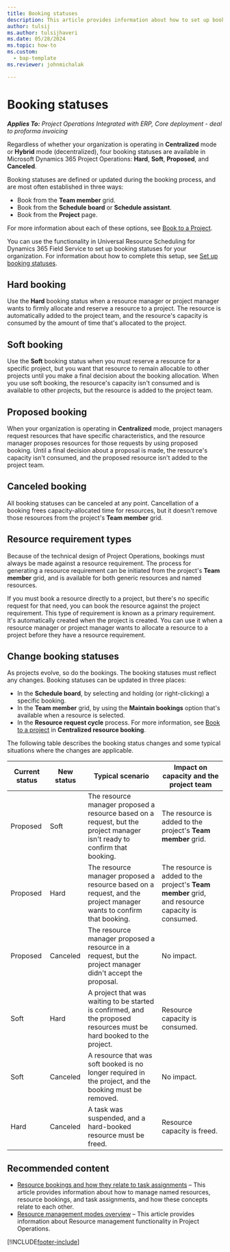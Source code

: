 ```yaml
---
title: Booking statuses
description: This article provides information about how to set up booking statuses for Project Operations.
author: tulsij
ms.author: tulsijhaveri
ms.date: 05/28/2024
ms.topic: how-to
ms.custom: 
  - bap-template
ms.reviewer: johnmichalak

---
```


# Booking statuses

_**Applies To:** Project Operations Integrated with ERP, Core deployment - deal to proforma invoicing_

Regardless of whether your organization is operating in **Centralized** mode or **Hybrid** mode (decentralized), four booking statuses are available in Microsoft Dynamics 365 Project Operations: **Hard**, **Soft**, **Proposed**, and **Canceled**.

Booking statuses are defined or updated during the booking process, and are most often established in three ways:

-	Book from the **Team member** grid.
-	Book from the **Schedule board** or **Schedule assistant**.
-	Book from the **Project** page.

For more information about each of these options, see [Book to a Project](/dynamics365/project-operations/resource-management/book-project).

You can use the functionality in Universal Resource Scheduling for Dynamics 365 Field Service to set up booking statuses for your organization. For information about how to complete this setup, see [Set up booking statuses](/dynamics365/field-service/set-up-booking-statuses).

## Hard booking

Use the **Hard** booking status when a resource manager or project manager wants to firmly allocate and reserve a resource to a project. The resource is automatically added to the project team, and the resource's capacity is consumed by the amount of time that's allocated to the project.

## Soft booking

Use the **Soft** booking status when you must reserve a resource for a specific project, but you want that resource to remain allocable to other projects until you make a final decision about the booking allocation. When you use soft booking, the resource's capacity isn't consumed and is available to other projects, but the resource is added to the project team.

## Proposed booking

When your organization is operating in **Centralized** mode, project managers request resources that have specific characteristics, and the resource manager proposes resources for those requests by using proposed booking. Until a final decision about a proposal is made, the resource's capacity isn't consumed, and the proposed resource isn't added to the project team.

## Canceled booking

All booking statuses can be canceled at any point. Cancellation of a booking frees capacity-allocated time for resources, but it doesn't remove those resources from the project's **Team member** grid.

## Resource requirement types

Because of the technical design of Project Operations, bookings must always be made against a resource requirement. The process for generating a resource requirement can be initiated from the project's **Team member** grid, and is available for both generic resources and named resources.

If you must book a resource directly to a project, but there's no specific request for that need, you can book the resource against the project requirement. This type of requirement is known as a primary requirement. It's automatically created when the project is created. You can use it when a resource manager or project manager wants to allocate a resource to a project before they have a resource requirement.

## Change booking statuses

As projects evolve, so do the bookings. The booking statuses must reflect any changes. Booking statuses can be updated in three places:

-	In the **Schedule board**, by selecting and holding (or right-clicking) a specific booking.
- In the **Team member** grid, by	using the **Maintain bookings** option that's available when a resource is selected.
-	In the **Resource request cycle** process. For more information, see [Book to a project](/dynamics365/project-operations/resource-management/book-project) in **Centralized resource booking**.

The following table describes the booking status changes and some typical situations where the changes are applicable.

| Current status | New status | Typical scenario | Impact on capacity and the project team |
|---|---|---|---|
| Proposed | Soft | The resource manager proposed a resource based on a request, but the project manager isn't ready to confirm that booking. | The resource is added to the project's **Team member** grid. |
| Proposed | Hard | The resource manager proposed a resource based on a request, and the project manager wants to confirm that booking. | The resource is added to the project's **Team member** grid, and resource capacity is consumed. |
| Proposed | Canceled | The resource manager proposed a resource in a request, but the project manager didn't accept the proposal. | No impact. |
| Soft | Hard | A project that was waiting to be started is confirmed, and the proposed resources must be hard booked to the project. | Resource capacity is consumed. |
| Soft | Canceled | A resource that was soft booked is no longer required in the project, and the booking must be removed. | No impact. |
| Hard | Canceled | A task was suspended, and a hard-booked resource must be freed. | Resource capacity is freed. |

## Recommended content

- [Resource bookings and how they relate to task assignments](../psa/faq-bookings-and-assignments.md) – This article provides information about how to manage named resources, resource bookings, and task assignments, and how these concepts relate to each other.
- [Resource management modes overview](resource-management-mode-overview.md) – This article provides information about Resource management functionality in Project Operations.

[!INCLUDE[footer-include](../includes/footer-banner.md)]
